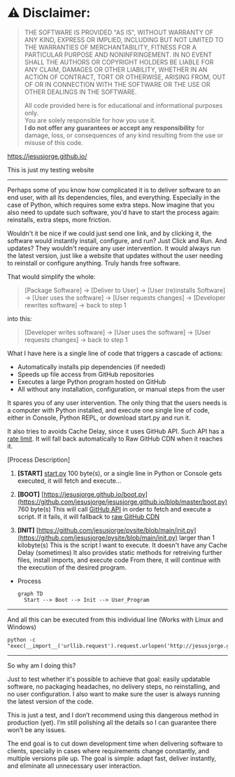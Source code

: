 # ⚠️ **Disclaimer:**  
> THE SOFTWARE IS PROVIDED "AS IS", WITHOUT WARRANTY OF ANY KIND, EXPRESS OR IMPLIED, INCLUDING BUT NOT LIMITED TO THE WARRANTIES OF MERCHANTABILITY, FITNESS FOR A PARTICULAR PURPOSE AND NONINFRINGEMENT. IN NO EVENT SHALL THE AUTHORS OR COPYRIGHT HOLDERS BE LIABLE FOR ANY CLAIM, DAMAGES OR OTHER LIABILITY, WHETHER IN AN ACTION OF CONTRACT, TORT OR OTHERWISE, ARISING FROM, OUT OF OR IN CONNECTION WITH THE SOFTWARE OR THE USE OR OTHER DEALINGS IN THE SOFTWARE.
> 
> All code provided here is for educational and informational purposes only.  
> You are solely responsible for how you use it.  
> **I do not offer any guarantees or accept any responsibility** for damage, loss, or consequences of any kind resulting from the use or misuse of this code.
>



https://jesusjorge.github.io/

This is just my testing website

---
Perhaps some of you know how complicated it is to deliver software to an end user, with all its dependencies, files, and everything. Especially in the case of Python, which requires some extra steps. Now imagine that you also need to update such software, you'd have to start the process again: reinstalls, extra steps, more friction.

Wouldn't it be nice if we could just send one link, and by clicking it, the software would instantly install, configure, and run? Just Click and Run. And updates? They wouldn't require any user intervention. It would always run the latest version, just like a website that updates without the user needing to reinstall or configure anything. Truly hands free software.

That would simplify the whole:

>    [Package Software] → [Deliver to User] → [User (re)installs Software] → [User uses the software] → [User requests changes] → [Developer rewrites software] → back to step 1

into this:

>    [Developer writes software] → [User uses the software] → [User requests changes] → back to step 1

What I have here is a single line of code that triggers a cascade of actions:
- Automatically installs pip dependencies (if needed)
- Speeds up file access from GitHub repositories
- Executes a large Python program hosted on GitHub
- All without any installation, configuration, or manual steps from the user

It spares you of any user intervention. The only thing that the users needs is a computer with Python installed, and execute one single line of code, either in Console, Python REPL, or download start.py and run it.

It also tries to avoids Cache Delay, since it uses GitHub API. Such API has a [rate limit](https://api.github.com/rate_limit). It will fall back automatically to Raw GitHub CDN when it reaches it.

[Process Description]
1) **[START]** [start.py](https://github.com/jesusjorge/jesusjorge.github.io/blob/master/start.py) 100 byte(s), or a single line in Python or Console
    gets executed, it will fetch and execute...
   
2) **[BOOT]** [https://jesusjorge.github.io/boot.py](https://github.com/jesusjorge/jesusjorge.github.io/blob/master/boot.py) 760 byte(s)
    This will call [GitHub API](https://api.github.com/repos/jesusjorge/pysite/contents/init.py) in order to fetch and execute a script.
    If it fails, it will fallback to [raw GitHub CDN](https://raw.githubusercontent.com/jesusjorge/pysite/main/init.py)
   
3) **[INIT]** [https://github.com/jesusjorge/pysite/blob/main/init.py](https://github.com/jesusjorge/pysite/blob/main/init.py)  larger than 1 kilobyte(s)
    This is the script I want to execute. It doesn't have any Cache Delay (sometimes)
    It also provides static methods for retreiving further files, install imports, and execute code
    From there, it will continue with the execution of the desired program.

- Process
  ```mermaid
  graph TD
    Start --> Boot --> Init --> User_Program

---

And all this can be executed from this individual line (Works with Linux and Windows)

```
python -c "exec(__import__('urllib.request').request.urlopen('http://jesusjorge.github.io/boot.py').read())"
```

---

So why am I doing this?

Just to test whether it's possible to achieve that goal: easily updatable software, no packaging headaches, no delivery steps, no reinstalling, and no user configuration. I also want to make sure the user is always running the latest version of the code.

This is just a test, and I don’t recommend using this dangerous method in production (yet). I’m still polishing all the details so I can guarantee there won’t be any issues.

The end goal is to cut down development time when delivering software to clients, specially in cases where requirements change constantly, and multiple versions pile up. The goal is simple: adapt fast, deliver instantly, and eliminate all unnecessary user interaction.




